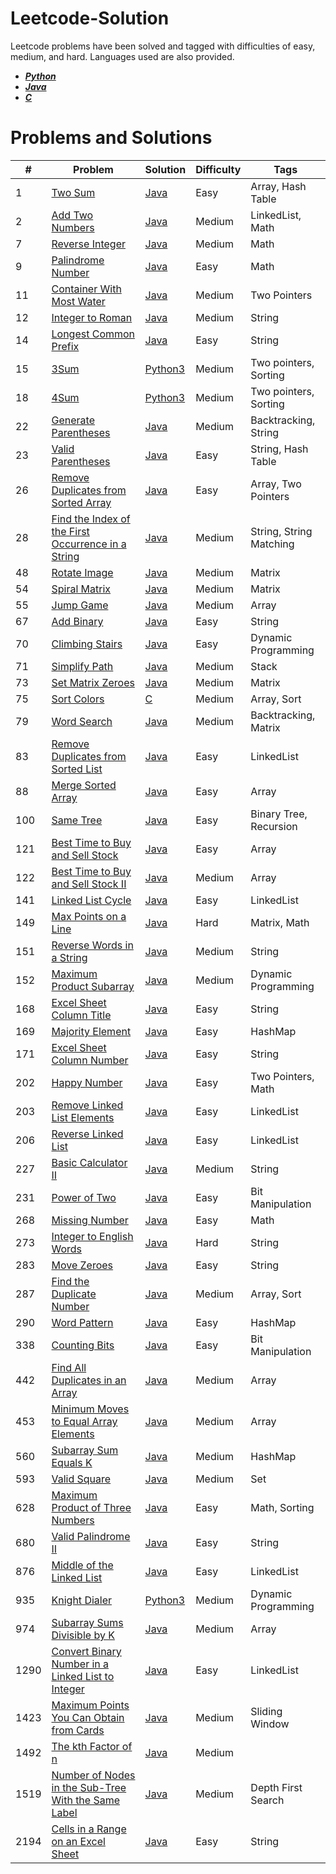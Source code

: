 # Leetcode-Solution
Leetcode problems have been solved and tagged with difficulties of easy, medium, and hard. Languages used are also provided.
- [***Python***](https://github.com/anand-saji/Leetcode-Solution/tree/main/Solutions/Python)
- [***Java***](https://github.com/anand-saji/Leetcode-Solution/tree/main/Solutions/Java)
- [***C***](https://github.com/anand-saji/Leetcode-Solution/tree/main/Solutions/C)


 
# Problems and Solutions
#|Problem|Solution|Difficulty|Tags
 --- | --- | --- | --- | ---
1 | [Two Sum](https://leetcode.com/problems/two-sum/) | [Java](https://github.com/anand-saji/Leetcode-Solution/blob/main/Solutions/Java/Two%20Sum.java)|Easy | Array, Hash Table
2 | [Add Two Numbers](https://leetcode.com/problems/add-two-numbers/description/) | [Java](https://github.com/anand-saji/Leetcode-Solution/blob/main/Solutions/Java/Add%20Two%20Numbers.java) | Medium | LinkedList, Math
7 | [Reverse Integer](https://leetcode.com/problems/reverse-integer/description/) | [Java](https://github.com/anand-saji/Leetcode-Solution/blob/main/Solutions/Java/Reverse%20Integer.java) | Medium | Math
9 | [Palindrome Number](https://leetcode.com/problems/palindrome-number/description/) | [Java](https://github.com/anand-saji/Leetcode-Solution/blob/main/Solutions/Java/Palindrome%20Number.java) | Easy | Math 
11 | [Container With Most Water](https://leetcode.com/problems/container-with-most-water/description/) | [Java](https://github.com/anand-saji/Leetcode-Solution/blob/main/Solutions/Java/Container%20With%20Most%20Water.java) | Medium | Two Pointers 
12 | [Integer to Roman](https://leetcode.com/problems/integer-to-roman/description/) | [Java](https://github.com/anand-saji/Leetcode-Solution/blob/main/Solutions/Java/Integer%20to%20Roman.java) | Medium | String
14 | [Longest Common Prefix](https://leetcode.com/problems/longest-common-prefix/description/) | [Java](https://github.com/anand-saji/Leetcode-Solution/blob/main/Solutions/Java/Longest%20Common%20Prefix.java) | Easy | String 
15 | [3Sum](https://leetcode.com/problems/3sum/description/) | [Python3](https://github.com/anand-saji/Leetcode-Solution/blob/main/Solutions/Python/3Sum.py) | Medium | Two pointers, Sorting
18 | [4Sum](https://leetcode.com/problems/4sum/description/) | [Python3](https://github.com/anand-saji/Leetcode-Solution/blob/main/Solutions/Python/4Sum.py) | Medium | Two pointers, Sorting 
22 | [Generate Parentheses](https://leetcode.com/problems/generate-parentheses/description/) | [Java](https://github.com/anand-saji/Leetcode-Solution/blob/main/Solutions/Java/Generate%20Parentheses.java) | Medium | Backtracking, String
23 | [Valid Parentheses](https://leetcode.com/problems/valid-parentheses/description/) | [Java](https://github.com/anand-saji/Leetcode-Solution/blob/main/Solutions/Java/Valid%20Parentheses.java) | Easy | String, Hash Table
26 | [Remove Duplicates from Sorted Array](https://leetcode.com/problems/remove-duplicates-from-sorted-array/description/)|[Java](https://github.com/anand-saji/Leetcode-Solution/blob/main/Solutions/Java/Find%20the%20Duplicate%20Number.java)| Easy | Array, Two Pointers
28 | [Find the Index of the First Occurrence in a String](https://leetcode.com/problems/find-the-index-of-the-first-occurrence-in-a-string/description/) | [Java](https://github.com/anand-saji/Leetcode-Solution/blob/main/Solutions/Java/Find%20the%20Index%20of%20the%20First%20Occurrence%20in%20a%20String.java) | Medium | String, String Matching
48 | [Rotate Image](https://leetcode.com/problems/rotate-image/description/) | [Java](https://github.com/anand-saji/Leetcode-Solution/blob/main/Solutions/Java/Rotate%20Image.java) | Medium | Matrix
54 | [Spiral Matrix](https://leetcode.com/problems/spiral-matrix/description/) | [Java](https://github.com/anand-saji/Leetcode-Solution/blob/main/Solutions/Java/Spiral%20Matrix.java) | Medium | Matrix 
55 | [Jump Game](https://leetcode.com/problems/jump-game/description/) | [Java](https://github.com/anand-saji/Leetcode-Solution/blob/main/Solutions/Java/Jump%20Game.java) | Medium | Array
67 | [Add Binary](https://leetcode.com/problems/add-binary/description/) | [Java](https://github.com/anand-saji/Leetcode-Solution/blob/main/Solutions/Java/Add%20Binary.java) | Easy | String
70 | [Climbing Stairs](https://leetcode.com/problems/climbing-stairs/description/) | [Java](https://github.com/anand-saji/Leetcode-Solution/blob/main/Solutions/Java/Climbing%20Stairs.java) | Easy | Dynamic Programming 
71 | [Simplify Path](https://leetcode.com/problems/simplify-path/description/) | [Java](https://github.com/anand-saji/Leetcode-Solution/blob/main/Solutions/Java/Simplify%20Path.java) | Medium | Stack
73 | [Set Matrix Zeroes](https://leetcode.com/problems/set-matrix-zeroes/description/) | [Java](https://github.com/anand-saji/Leetcode-Solution/blob/main/Solutions/Java/Set%20Matrix%20Zeroes.java) | Medium | Matrix
75 | [Sort Colors](https://leetcode.com/problems/sort-colors/description/) | [C](https://github.com/anand-saji/Leetcode-Solution/blob/main/Solutions/C/Sort%20Colors.c) | Medium | Array, Sort
79 | [Word Search](https://leetcode.com/problems/word-search/description/) | [Java](https://github.com/anand-saji/Leetcode-Solution/blob/main/Solutions/Java/Word%20Search.java) | Medium | Backtracking, Matrix
83 | [Remove Duplicates from Sorted List](https://leetcode.com/problems/remove-duplicates-from-sorted-list/description/) | [Java](https://github.com/anand-saji/Leetcode-Solution/blob/main/Solutions/Java/Remove%20Duplicates%20from%20Sorted%20List.java) | Easy | LinkedList
88 | [Merge Sorted Array](https://leetcode.com/problems/merge-sorted-array/description/) | [Java](https://github.com/anand-saji/Leetcode-Solution/blob/main/Solutions/Java/Merge%20Sorted%20Array.java) | Easy | Array
100 | [Same Tree](https://leetcode.com/problems/same-tree/description/) | [Java](https://github.com/anand-saji/Leetcode-Solution/blob/main/Solutions/Java/Same%20Tree.java) | Easy | Binary Tree, Recursion
121 | [Best Time to Buy and Sell Stock](https://leetcode.com/problems/best-time-to-buy-and-sell-stock/description/) | [Java](https://github.com/anand-saji/Leetcode-Solution/blob/main/Solutions/Java/Best%20Time%20to%20Buy%20and%20Sell%20Stock.java) | Easy | Array 
122 | [Best Time to Buy and Sell Stock II](https://leetcode.com/problems/best-time-to-buy-and-sell-stock-ii/description/) | [Java](https://github.com/anand-saji/Leetcode-Solution/blob/main/Solutions/Java/Best%20Time%20to%20Buy%20and%20Sell%20Stock%20II.java) | Medium | Array 
141 | [Linked List Cycle](https://leetcode.com/problems/linked-list-cycle/description/) | [Java](https://github.com/anand-saji/Leetcode-Solution/blob/main/Solutions/Java/Linked%20List%20Cycle.java) | Easy | LinkedList
149 | [Max Points on a Line](https://leetcode.com/problems/max-points-on-a-line/description/) | [Java](https://github.com/anand-saji/Leetcode-Solution/blob/main/Solutions/Java/Max%20Points%20on%20a%20Line.java) | Hard | Matrix, Math
151 | [Reverse Words in a String](https://leetcode.com/problems/reverse-words-in-a-string/description/) | [Java](https://github.com/anand-saji/Leetcode-Solution/blob/main/Solutions/Java/Reverse%20Words%20in%20a%20String.java) | Medium | String
152 | [Maximum Product Subarray](https://leetcode.com/problems/maximum-product-subarray/description/) | [Java](https://github.com/anand-saji/Leetcode-Solution/blob/main/Solutions/Java/Maximum%20Product%20Subarray.java) | Medium | Dynamic Programming
168 | [Excel Sheet Column Title](https://leetcode.com/problems/excel-sheet-column-title/description/) | [Java](https://github.com/anand-saji/Leetcode-Solution/blob/main/Solutions/Java/Excel%20Sheet%20Column%20Title.java) | Easy | String
169 | [Majority Element](https://leetcode.com/problems/majority-element/description/) | [Java](https://github.com/anand-saji/Leetcode-Solution/blob/main/Solutions/Java/Majority%20Element.java) | Easy | HashMap
171 | [Excel Sheet Column Number](https://leetcode.com/problems/excel-sheet-column-number/description/) | [Java](https://github.com/anand-saji/Leetcode-Solution/blob/main/Solutions/Java/Excel%20Sheet%20Column%20Number.java) | Easy | String
202 | [Happy Number](https://leetcode.com/problems/happy-number/description/) | [Java](https://github.com/anand-saji/Leetcode-Solution/blob/main/Solutions/Java/Happy%20Number.java) | Easy | Two Pointers, Math
203 | [Remove Linked List Elements](https://leetcode.com/problems/remove-linked-list-elements/description/) | [Java](https://github.com/anand-saji/Leetcode-Solution/blob/main/Solutions/Java/Remove%20Linked%20List%20Elements.java) | Easy | LinkedList
206 | [Reverse Linked List](https://leetcode.com/problems/reverse-linked-list/description/) | [Java](https://github.com/anand-saji/Leetcode-Solution/blob/main/Solutions/Java/Reverse%20Linked%20List.java) | Easy | LinkedList
227 | [Basic Calculator II](https://leetcode.com/problems/basic-calculator-ii/description/) | [Java](https://github.com/anand-saji/Leetcode-Solution/blob/main/Solutions/Java/Basic%20Calculator%20II.java) | Medium | String
231 | [Power of Two](https://leetcode.com/problems/power-of-two/description/) | [Java](https://github.com/anand-saji/Leetcode-Solution/blob/main/Solutions/Java/Power%20of%20Two.java) | Easy | Bit Manipulation
268 | [Missing Number](https://leetcode.com/problems/missing-number/description/) | [Java](https://github.com/anand-saji/Leetcode-Solution/blob/main/Solutions/Java/Missing%20Number.java) | Easy | Math
273 | [Integer to English Words](https://leetcode.com/problems/integer-to-english-words/description/) | [Java](https://github.com/anand-saji/Leetcode-Solution/blob/main/Solutions/Java/Integer%20to%20English%20Words.java) | Hard | String
283 | [Move Zeroes](https://leetcode.com/problems/move-zeroes/description/) | [Java](https://github.com/anand-saji/Leetcode-Solution/blob/main/Solutions/Java/Move%20Zeroes.java) | Easy | String
287 | [Find the Duplicate Number](https://leetcode.com/problems/find-the-duplicate-number/description/) | [Java](https://github.com/anand-saji/Leetcode-Solution/blob/main/Solutions/Java/Find%20the%20Duplicate%20Number.java) | Medium | Array, Sort
290 | [Word Pattern](https://leetcode.com/problems/word-pattern/description/) | [Java](https://github.com/anand-saji/Leetcode-Solution/blob/main/Solutions/Java/Word%20Pattern.java) | Easy | HashMap
338 | [Counting Bits](https://leetcode.com/problems/counting-bits/description/) | [Java](https://github.com/anand-saji/Leetcode-Solution/blob/main/Solutions/Java/Counting%20Bits.java) | Easy | Bit Manipulation
442 | [Find All Duplicates in an Array](https://leetcode.com/problems/find-all-duplicates-in-an-array/description/) | [Java](https://github.com/anand-saji/Leetcode-Solution/blob/main/Solutions/Java/Find%20All%20Duplicates%20in%20an%20Array.java) | Medium | Array 
453 | [Minimum Moves to Equal Array Elements](https://leetcode.com/problems/minimum-moves-to-equal-array-elements/description/) | [Java](https://github.com/anand-saji/Leetcode-Solution/blob/main/Solutions/Java/Minimum%20Moves%20to%20Equal%20Array%20Elements.java) | Medium | Array
560 | [Subarray Sum Equals K](https://leetcode.com/problems/subarray-sum-equals-k/description/) | [Java](https://github.com/anand-saji/Leetcode-Solution/blob/main/Solutions/Java/Subarray%20Sum%20Equals%20K.java) | Medium | HashMap 
593 | [Valid Square](https://leetcode.com/problems/valid-square/description/) | [Java](https://github.com/anand-saji/Leetcode-Solution/blob/main/Solutions/Java/Valid%20Square.java) | Medium | Set
628 | [Maximum Product of Three Numbers](https://leetcode.com/problems/maximum-product-of-three-numbers/description/) | [Java](https://github.com/anand-saji/Leetcode-Solution/blob/main/Solutions/Java/Maximum%20Product%20of%20Three%20Numbers.java) | Easy | Math, Sorting
680 | [Valid Palindrome II](https://leetcode.com/problems/valid-palindrome-ii/description/) | [Java](https://github.com/anand-saji/Leetcode-Solution/blob/main/Solutions/Java/Valid%20Palindrome%20II.java) | Easy | String
876 | [Middle of the Linked List](https://leetcode.com/problems/middle-of-the-linked-list/description/) | [Java](https://github.com/anand-saji/Leetcode-Solution/blob/main/Solutions/Java/Middle%20of%20the%20Linked%20List.java) | Easy | LinkedList
935 | [Knight Dialer](https://leetcode.com/problems/knight-dialer/description/) | [Python3](https://github.com/anand-saji/Leetcode-Solution/blob/main/Solutions/Python/Knight%20Dialer.py) | Medium | Dynamic Programming
974 | [Subarray Sums Divisible by K](https://leetcode.com/problems/subarray-sums-divisible-by-k/description/) | [Java](https://github.com/anand-saji/Leetcode-Solution/blob/main/Solutions/Java/Subarray%20Sums%20Divisible%20by%20K.java) | Medium | Array 
1290 | [Convert Binary Number in a Linked List to Integer](https://leetcode.com/problems/convert-binary-number-in-a-linked-list-to-integer/description/) | [Java](https://github.com/anand-saji/Leetcode-Solution/blob/main/Solutions/Java/Convert%20Binary%20Number%20in%20a%20Linked%20List%20to%20Integer.java) | Easy | LinkedList
1423 | [Maximum Points You Can Obtain from Cards](https://leetcode.com/problems/maximum-points-you-can-obtain-from-cards/description/) | [Java](https://github.com/anand-saji/Leetcode-Solution/blob/main/Solutions/Java/Maximum%20Points%20You%20Can%20Obtain%20from%20Cards.java) | Medium | Sliding Window
1492 | [The kth Factor of n](https://leetcode.com/problems/the-kth-factor-of-n/description/) | [Java](https://github.com/anand-saji/Leetcode-Solution/blob/main/Solutions/Java/The%20kth%20Factor%20of%20n.java) | Medium | 
1519 | [Number of Nodes in the Sub-Tree With the Same Label](https://leetcode.com/problems/number-of-nodes-in-the-sub-tree-with-the-same-label/description/) | [Java](https://github.com/anand-saji/Leetcode-Solution/blob/main/Solutions/Java/Number%20of%20Nodes%20in%20the%20Sub-Tree%20With%20the%20Same%20Label.java) | Medium | Depth First Search
2194 | [Cells in a Range on an Excel Sheet](https://leetcode.com/problems/cells-in-a-range-on-an-excel-sheet/description/) | [Java](https://github.com/anand-saji/Leetcode-Solution/blob/main/Solutions/Java/Cells%20in%20a%20Range%20on%20an%20Excel%20Sheet.java) | Easy | String
